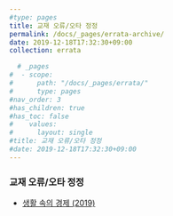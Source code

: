 ```yaml
---
#type: pages
title: 교재 오류/오타 정정
permalink: /docs/_pages/errata-archive/
date: 2019-12-18T17:32:30+09:00
collection: errata

  # _pages
#  - scope:
#      path: "/docs/_pages/errata/"
#      type: pages
#nav_order: 3
#has_children: true
#has_toc: false
#    values:
#      layout: single
#title: 교재 오류/오타 정정
#date: 2019-12-18T17:32:30+09:00
---
```


### 교재 오류/오타 정정

- [생활 속의 경제 (2019)](/docs/_pages/errata/ie-2019-textbook/)
